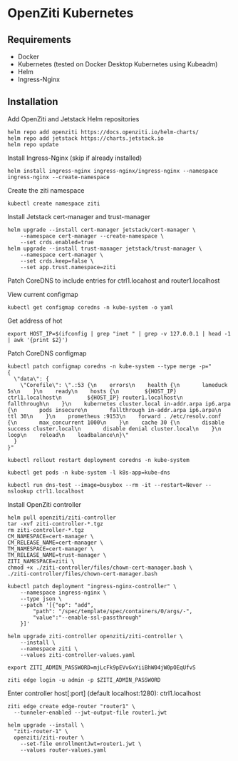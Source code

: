 # OpenZiti Kubernetes

## Requirements

* Docker
* Kubernetes (tested on Docker Desktop Kubernetes using Kubeadm)
* Helm
* Ingress-Nginx

## Installation

Add OpenZiti and Jetstack Helm repositories

```
helm repo add openziti https://docs.openziti.io/helm-charts/
helm repo add jetstack https://charts.jetstack.io
helm repo update
```

Install Ingress-Nginx (skip if already installed)

```
helm install ingress-nginx ingress-nginx/ingress-nginx --namespace ingress-nginx --create-namespace
```

Create the ziti namespace

```
kubectl create namespace ziti
```

Install Jetstack cert-manager and trust-manager

```
helm upgrade --install cert-manager jetstack/cert-manager \
    --namespace cert-manager --create-namespace \
    --set crds.enabled=true
helm upgrade --install trust-manager jetstack/trust-manager \
    --namespace cert-manager \
    --set crds.keep=false \
    --set app.trust.namespace=ziti
```

Patch CoreDNS to include entries for ctrl1.locahost and router1.localhost

View current configmap

```
kubectl get configmap coredns -n kube-system -o yaml
```

Get address of hot

```
export HOST_IP=$(ifconfig | grep "inet " | grep -v 127.0.0.1 | head -1 | awk '{print $2}')
```

Patch CoreDNS configmap

```
kubectl patch configmap coredns -n kube-system --type merge -p="
{
  \"data\": {
    \"Corefile\": \".:53 {\n    errors\n    health {\n       lameduck 5s\n    }\n    ready\n    hosts {\n        ${HOST_IP} ctrl1.localhost\n        ${HOST_IP} router1.localhost\n        fallthrough\n    }\n    kubernetes cluster.local in-addr.arpa ip6.arpa {\n       pods insecure\n       fallthrough in-addr.arpa ip6.arpa\n       ttl 30\n    }\n    prometheus :9153\n    forward . /etc/resolv.conf {\n       max_concurrent 1000\n    }\n    cache 30 {\n       disable success cluster.local\n       disable denial cluster.local\n    }\n    loop\n    reload\n    loadbalance\n}\"
  }
}"
```


```
kubectl rollout restart deployment coredns -n kube-system
```

```
kubectl get pods -n kube-system -l k8s-app=kube-dns
```

```
kubectl run dns-test --image=busybox --rm -it --restart=Never -- nslookup ctrl1.localhost
```

Install OpenZiti controller

```
helm pull openziti/ziti-controller
tar -xvf ziti-controller-*.tgz
rm ziti-controller-*.tgz
CM_NAMESPACE=cert-manager \
CM_RELEASE_NAME=cert-manager \
TM_NAMESPACE=cert-manager \
TM_RELEASE_NAME=trust-manager \
ZITI_NAMESPACE=ziti \
chmod +x ./ziti-controller/files/chown-cert-manager.bash \
./ziti-controller/files/chown-cert-manager.bash
```

```
kubectl patch deployment "ingress-nginx-controller" \
    --namespace ingress-nginx \
    --type json \
    --patch '[{"op": "add",
        "path": "/spec/template/spec/containers/0/args/-",
        "value":"--enable-ssl-passthrough"
    }]'
```

```
helm upgrade ziti-controller openziti/ziti-controller \
    --install \
    --namespace ziti \
    --values ziti-controller-values.yaml
```

```
export ZITI_ADMIN_PASSWORD=mjLcFk9pEVvGxYiiBhW04jW0pOEqUfvS
```

```
ziti edge login -u admin -p $ZITI_ADMIN_PASSWORD
```

Enter controller host[:port] (default localhost:1280): ctrl1.localhost


```
ziti edge create edge-router "router1" \
  --tunneler-enabled --jwt-output-file router1.jwt
```

```
helm upgrade --install \
  "ziti-router-1" \
  openziti/ziti-router \
    --set-file enrollmentJwt=router1.jwt \
    --values router-values.yaml
```
